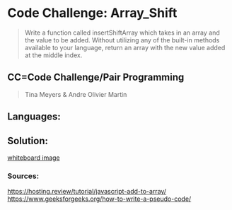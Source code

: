 # Code Challenge: Array_Shift

 > Write a function called insertShiftArray which takes in an array and the value to be added. Without utilizing any of the built-in methods available to your language, return an array with the new value added at the middle index.

## CC=Code Challenge/Pair Programming

> Tina Meyers & Andre Olivier Martin

## Languages:

## Solution:

[whiteboard image](../assets/array-shift.png)

### Sources:

https://hosting.review/tutorial/javascript-add-to-array/
https://www.geeksforgeeks.org/how-to-write-a-pseudo-code/